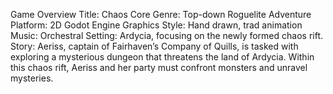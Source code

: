 Game Overview
Title: Chaos Core
Genre: Top-down Roguelite Adventure
Platform: 2D Godot Engine
Graphics Style: Hand drawn, trad animation
Music: Orchestral
Setting: Ardycia, focusing on the newly formed chaos rift.
Story: Aeriss, captain of Fairhaven’s Company of Quills, is tasked with exploring a mysterious dungeon that threatens the land of Ardycia. Within this chaos rift, Aeriss and her party must confront monsters and unravel mysteries.
